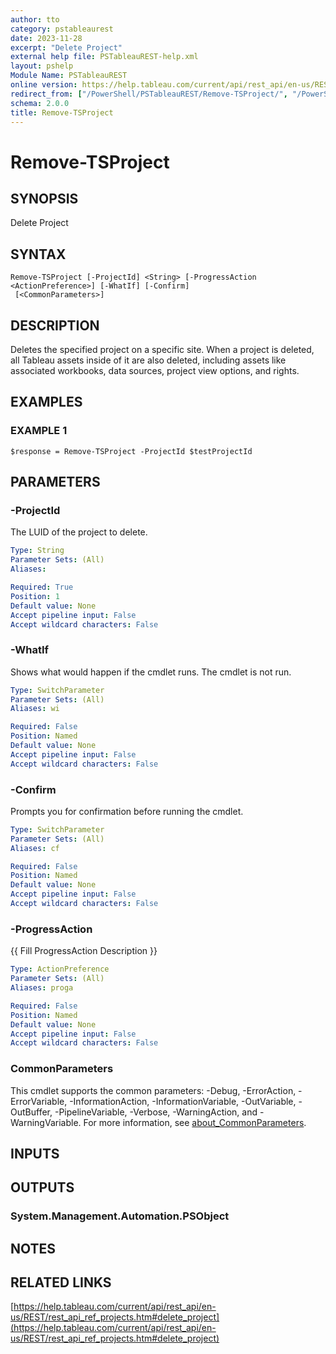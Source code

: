 ```yaml
---
author: tto
category: pstableaurest
date: 2023-11-28
excerpt: "Delete Project"
external help file: PSTableauREST-help.xml
layout: pshelp
Module Name: PSTableauREST
online version: https://help.tableau.com/current/api/rest_api/en-us/REST/rest_api_ref_projects.htm#delete_project
redirect_from: ["/PowerShell/PSTableauREST/Remove-TSProject/", "/PowerShell/PSTableauREST/remove-tsproject/", "/PowerShell/remove-tsproject/"]
schema: 2.0.0
title: Remove-TSProject
---
```


# Remove-TSProject

## SYNOPSIS
Delete Project

## SYNTAX

```
Remove-TSProject [-ProjectId] <String> [-ProgressAction <ActionPreference>] [-WhatIf] [-Confirm]
 [<CommonParameters>]
```

## DESCRIPTION
Deletes the specified project on a specific site.
When a project is deleted, all Tableau assets inside of it are also deleted, including assets like associated workbooks, data sources, project view options, and rights.

## EXAMPLES

### EXAMPLE 1
```
$response = Remove-TSProject -ProjectId $testProjectId
```

## PARAMETERS

### -ProjectId
The LUID of the project to delete.

```yaml
Type: String
Parameter Sets: (All)
Aliases:

Required: True
Position: 1
Default value: None
Accept pipeline input: False
Accept wildcard characters: False
```

### -WhatIf
Shows what would happen if the cmdlet runs.
The cmdlet is not run.

```yaml
Type: SwitchParameter
Parameter Sets: (All)
Aliases: wi

Required: False
Position: Named
Default value: None
Accept pipeline input: False
Accept wildcard characters: False
```

### -Confirm
Prompts you for confirmation before running the cmdlet.

```yaml
Type: SwitchParameter
Parameter Sets: (All)
Aliases: cf

Required: False
Position: Named
Default value: None
Accept pipeline input: False
Accept wildcard characters: False
```

### -ProgressAction
{{ Fill ProgressAction Description }}

```yaml
Type: ActionPreference
Parameter Sets: (All)
Aliases: proga

Required: False
Position: Named
Default value: None
Accept pipeline input: False
Accept wildcard characters: False
```

### CommonParameters
This cmdlet supports the common parameters: -Debug, -ErrorAction, -ErrorVariable, -InformationAction, -InformationVariable, -OutVariable, -OutBuffer, -PipelineVariable, -Verbose, -WarningAction, and -WarningVariable. For more information, see [about_CommonParameters](http://go.microsoft.com/fwlink/?LinkID=113216).

## INPUTS

## OUTPUTS

### System.Management.Automation.PSObject
## NOTES

## RELATED LINKS

[https://help.tableau.com/current/api/rest_api/en-us/REST/rest_api_ref_projects.htm#delete_project](https://help.tableau.com/current/api/rest_api/en-us/REST/rest_api_ref_projects.htm#delete_project)

